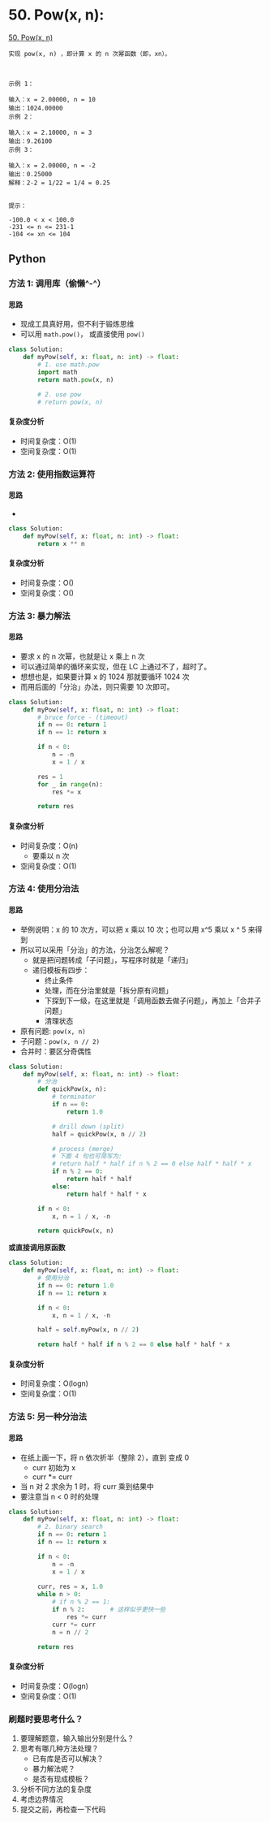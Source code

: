 # 50. Pow(x, n): 

[50. Pow(x, n)](https://leetcode-cn.com/problems/powx-n/)

```
实现 pow(x, n) ，即计算 x 的 n 次幂函数（即，xn）。

 

示例 1：

输入：x = 2.00000, n = 10
输出：1024.00000
示例 2：

输入：x = 2.10000, n = 3
输出：9.26100
示例 3：

输入：x = 2.00000, n = -2
输出：0.25000
解释：2-2 = 1/22 = 1/4 = 0.25
 

提示：

-100.0 < x < 100.0
-231 <= n <= 231-1
-104 <= xn <= 104
```
## Python

### 方法 1: 调用库（偷懒^-^）

#### 思路

* 现成工具真好用，但不利于锻炼思维
* 可以用 `math.pow()`， 或直接使用 `pow()`

```python
class Solution:
    def myPow(self, x: float, n: int) -> float:
        # 1. use math.pow
        import math
        return math.pow(x, n)

        # 2. use pow
        # return pow(x, n)
```

#### 复杂度分析

* 时间复杂度：O(1)
* 空间复杂度：O(1)

### 方法 2: 使用指数运算符

#### 思路

* 

```python
class Solution:
    def myPow(self, x: float, n: int) -> float:
        return x ** n
```

#### 复杂度分析

* 时间复杂度：O()
* 空间复杂度：O()


### 方法 3: 暴力解法

#### 思路

* 要求 x 的 n 次幂，也就是让 x 乘上 n 次
* 可以通过简单的循环来实现，但在 LC 上通过不了，超时了。
* 想想也是，如果要计算 x 的 1024 那就要循环 1024 次
* 而用后面的「分治」办法，则只需要 10 次即可。

```python
class Solution:
    def myPow(self, x: float, n: int) -> float:
        # bruce force - (timeout)
        if n == 0: return 1
        if n == 1: return x

        if n < 0:
            n = -n
            x = 1 / x

        res = 1
        for _ in range(n):
            res *= x

        return res
```

#### 复杂度分析

* 时间复杂度：O(n)
    * 要乘以 n 次
* 空间复杂度：O(1)


### 方法 4: 使用分治法

#### 思路

* 举例说明：x 的 10 次方，可以把 x 乘以 10 次；也可以用 x^5 乘以 x ^ 5 来得到
* 所以可以采用「分治」的方法，分治怎么解呢？
    * 就是把问题转成「子问题」，写程序时就是「递归」
    * 递归模板有四步：
        * 终止条件
        * 处理，而在分治里就是「拆分原有问题」
        * 下探到下一级，在这里就是「调用函数去做子问题」，再加上「合并子问题」
        * 清理状态
* 原有问题: `pow(x, n)`
* 子问题：`pow(x, n // 2)`
* 合并时：要区分奇偶性

```python
class Solution:
    def myPow(self, x: float, n: int) -> float:
        # 分治
        def quickPow(x, n):
            # terminator
            if n == 0:
                return 1.0

            # drill down (split)
            half = quickPow(x, n // 2)

            # process (merge)
            # 下面 4 句也可简写为:
            # return half * half if n % 2 == 0 else half * half * x
            if n % 2 == 0:
                return half * half
            else:
                return half * half * x

        if n < 0:
            x, n = 1 / x, -n

        return quickPow(x, n)
```

**或直接调用原函数**

```python
class Solution:
    def myPow(self, x: float, n: int) -> float:
        # 使用分治
        if n == 0: return 1.0
        if n == 1: return x

        if n < 0:
            x, n = 1 / x, -n

        half = self.myPow(x, n // 2)

        return half * half if n % 2 == 0 else half * half * x
```



#### 复杂度分析

* 时间复杂度：O(logn)
* 空间复杂度：O(1)



### 方法 5: 另一种分治法

#### 思路

* 在纸上画一下，将 n 依次折半（整除 2），直到 变成 0
    * curr 初始为 x
    * curr *= curr
* 当 n 对 2 求余为 1 时，将 curr 乘到结果中
* 要注意当 n < 0 时的处理

```python
class Solution:
    def myPow(self, x: float, n: int) -> float:
        # 2. binary search
        if n == 0: return 1
        if n == 1: return x

        if n < 0:
            n = -n
            x = 1 / x
        
        curr, res = x, 1.0
        while n > 0:
            # if n % 2 == 1:
            if n % 2:       # 这样似乎更快一些
                res *= curr
            curr *= curr
            n = n // 2

        return res
```

#### 复杂度分析

* 时间复杂度：O(logn)
* 空间复杂度：O(1)


### 刷题时要思考什么？

1. 要理解题意，输入输出分别是什么？
2. 思考有哪几种方法处理？
    * 已有库是否可以解决？
    * 暴力解法呢？
    * 是否有现成模板？
3. 分析不同方法的复杂度
4. 考虑边界情况
5. 提交之前，再检查一下代码